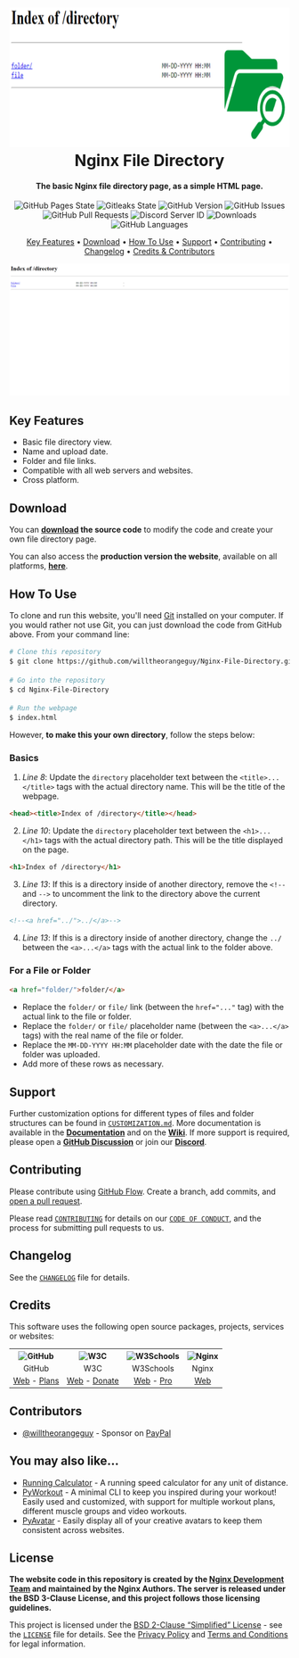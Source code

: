 <!-- Logo -->
<h1 align="center">
  <img src="https://raw.githubusercontent.com/willtheorangeguy/Nginx-File-Directory/main/docs/images/logo.png" height="250px" alt="Nginx File Directory">
  <br>
  Nginx File Directory
  <br>
</h1>

<!-- Copy -->
<h4 align="center">The basic Nginx file directory page, as a simple HTML page.</h4>

<!-- Badges -->
<div align="center">
  <!-- Stability -->
  <img alt="GitHub Pages State" src="https://github.com/willtheorangeguy/Nginx-File-Directory/actions/workflows/pages/pages-build-deployment/badge.svg">
  <!-- Gitleaks -->
  <img alt="Gitleaks State" src="https://github.com/willtheorangeguy/Nginx-File-Directory/actions/workflows/gitleaks.yml/badge.svg">
  <!-- Version -->
  <img alt="GitHub Version" src="https://img.shields.io/github/v/release/willtheorangeguy/Nginx-File-Directory">
  <!-- Issues -->
  <img alt="GitHub Issues" src="https://img.shields.io/github/issues/willtheorangeguy/Nginx-File-Directory">
  <!-- Pull Requests -->
  <img alt="GitHub Pull Requests" src="https://img.shields.io/github/issues-pr/willtheorangeguy/Nginx-File-Directory">
  <!-- Discord -->
  <img alt="Discord Server ID" src="https://img.shields.io/discord/962928811207430164">
  <!-- Downloads -->
  <img alt="Downloads" src="https://img.shields.io/github/downloads/willtheorangeguy/Nginx-File-Directory/total">
  <!-- Language Count -->
  <img alt="GitHub Languages" src="https://img.shields.io/github/languages/count/willtheorangeguy/Nginx-File-Directory">
</div>

<!-- Navigation -->
<p align="center">
  <a href="#key-features">Key Features</a> •
  <a href="#download">Download</a> •
  <a href="#how-to-use">How To Use</a> •
  <a href="#support">Support</a> •
  <a href="#contributing">Contributing</a> •
  <a href="#changelog">Changelog</a> •
  <a href="#credits">Credits & Contributors</a>
</p>

<!-- Screenshot(s) -->
![screenshot](https://raw.githubusercontent.com/willtheorangeguy/Nginx-File-Directory/main/docs/images/welcome.png)

## Key Features

* Basic file directory view.
* Name and upload date.
* Folder and file links.
* Compatible with all web servers and websites.
* Cross platform.

## Download

You can **[download](https://github.com/willtheorangeguy/Nginx-File-Directory/releases/latest) the source code** to modify the code and create your own file directory page.

You can also access the **production version the website**, available on all platforms, **[here](https://willtheorangeguy.github.io/Nginx-File-Directory/)**.

## How To Use

To clone and run this website, you'll need [Git](https://git-scm.com/downloads) installed on your computer. If you would rather not use Git, you can just download the code from GitHub above. From your command line:

```bash
# Clone this repository
$ git clone https://github.com/willtheorangeguy/Nginx-File-Directory.git

# Go into the repository
$ cd Nginx-File-Directory

# Run the webpage
$ index.html
```

However, **to make this your own directory**, follow the steps below:

### Basics

1. _Line 8_: Update the `directory` placeholder text between the `<title>...</title>` tags with the actual directory name. This will be the title of the webpage.

```html
<head><title>Index of /directory</title></head>
```

2. _Line 10_: Update the `directory` placeholder text between the `<h1>...</h1>` tags with the actual directory path. This will be the title displayed on the page.

```html
<h1>Index of /directory</h1>
```

3. _Line 13_: If this is a directory inside of another directory, remove the `<!--` and `-->` to uncomment the link to the directory above the current directory.

```html
<!--<a href="../">../</a>-->
```

4. _Line 13_: If this is a directory inside of another directory, change the `../` between the `<a>...</a>` tags with the actual link to the folder above.

### For a File or Folder

```html
<a href="folder/">folder/</a>                                           MM-DD-YYYY HH:MM                   -
```

* Replace the `folder/` or `file/` link (between the `href="..."` tag) with the actual link to the file or folder.
* Replace the `folder/` or `file/` placeholder name (between the `<a>...</a>` tags) with the real name of the file or folder.
* Replace the `MM-DD-YYYY HH:MM` placeholder date with the date the file or folder was uploaded.
* Add more of these rows as necessary.

## Support

Further customization options for different types of files and folder structures can be found in [`CUSTOMIZATION.md`](https://github.com/willtheorangeguy/Nginx-File-Directory/blob/main/docs/CUSTOMIZATION.md). More documentation is available in the **[Documentation](https://github.com/willtheorangeguy/Nginx-File-Directory/tree/main/docs)** and on the **[Wiki](https://github.com/willtheorangeguy/Nginx-File-Directory/wiki)**. If more support is required, please open a **[GitHub Discussion](https://github.com/willtheorangeguy/Nginx-File-Directory/discussions/new)** or join our **[Discord](https://discord.gg/uQR9AfwBxU)**.

## Contributing

Please contribute using [GitHub Flow](https://guides.github.com/introduction/flow). Create a branch, add commits, and [open a pull request](https://github.com/willtheorangeguy/Nginx-File-Directory/compare).

Please read [`CONTRIBUTING`](CONTRIBUTING.md) for details on our [`CODE OF CONDUCT`](CODE_OF_CONDUCT.md), and the process for submitting pull requests to us.

## Changelog

See the [`CHANGELOG`](CHANGELOG.md) file for details.

## Credits

This software uses the following open source packages, projects, services or websites:

<!-- Credits Table -->
<table>
  <tr>
    <th align="center"><img src="https://applets.imgix.net/https%3A%2F%2Fassets.ifttt.com%2Fimages%2Fchannels%2F2107379463%2Ficons%2Fmonochrome_large.png?w=240&h=240&s=8a19bbc158996d098e2fb18310ba7f33" width="150" height="150" alt="GitHub"/></th>
    <th align="center"><img src="https://pbs.twimg.com/profile_images/1069553420854591489/stZUQMcC_400x400.jpg" width="150" height="150" alt="W3C"/></th>
    <th align="center"><img src="https://videos.w3schools.com/files/images/w3schools_logo_500_04AA6D.png" width="150" height="150" alt="W3Schools"/></th>
    <th align="center"><img src="https://www.logolynx.com/images/logolynx/06/0614238d6c1c151cf0f8201f4463cc8a.png" width="150" height="150" alt="Nginx"/></th>
  </tr>
  <tr>
    <td align="center">GitHub</td>
    <td align="center">W3C</td>
    <td align="center">W3Schools</td>
    <td align="center">Nginx</td>
  </tr>
  <tr>
    <td align="center"><a href="https://github.com/">Web</a> - <a href="https://github.com/pricing">Plans</a></td>
    <td align="center"><a href="https://www.w3.org">Web</a> - <a href="https://www.w3.org/support/">Donate</a></td>
    <td align="center"><a href="https://www.w3schools.com">Web</a> - <a href="https://www.w3schools.com/pro/index.php">Pro</a></td>
    <td align="center"><a href="https://nginx.org/">Web</a></td>
  </tr>
</table>

## Contributors

* [@willtheorangeguy](https://github.com/willtheorangeguy) - Sponsor on [PayPal](https://paypal.me/wvdg44?country.x=CA&locale.x=en_US)

## You may also like...

* [Running Calculator](https://github.com/willtheorangeguy/Running-Calculator) - A running speed calculator for any unit of distance.
* [PyWorkout](https://github.com/willtheorangeguy/PyWorkout) - A minimal CLI to keep you inspired during your workout! Easily used and customized, with support for multiple workout plans, different muscle groups and video workouts.
* [PyAvatar](https://github.com/willtheorangeguy/PyAvatar) - Easily display all of your creative avatars to keep them consistent across websites.

## License

**The website code in this repository is created by the [Nginx Development Team](https://nginx.org/) and maintained by the Nginx Authors. The server is released under the BSD 3-Clause License, and this project follows those licensing guidelines.**

This project is licensed under the [BSD 2-Clause “Simplified” License](https://choosealicense.com/licenses/bsd-2-clause/) - see the [`LICENSE`](LICENSE.md) file for details. See the [Privacy Policy](https://github.com/willtheorangeguy/Nginx-File-Directory/blob/main/docs/legal/PRIVACY.md) and [Terms and Conditions](https://github.com/willtheorangeguy/Nginx-File-Directory/blob/main/docs/legal/TERMS.md) for legal information.
